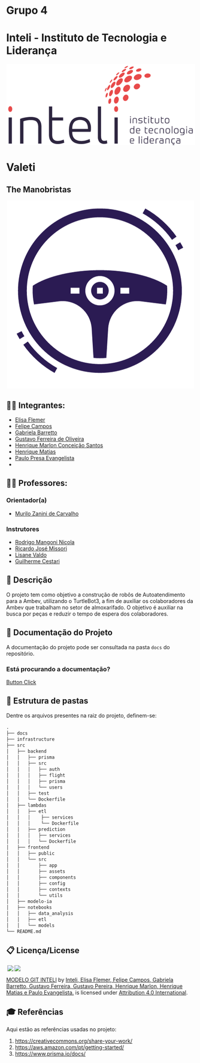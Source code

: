 # Grupo 4

# Inteli - Instituto de Tecnologia e Liderança 

<p align="center">
<a href= "https://www.inteli.edu.br/"><img src="docs/static/img/inteli.png" alt="Inteli - Instituto de Tecnologia e Liderança" border="0"></a>
</p>

# Valeti

<!-- <p align="center">
<img src="documentos/image/capa-solucao.png" alt="Bleedwatch - Solução" border="0">
</p> -->

## The Manobristas

<p align="center">
<img src="docs/static/img/logo.png" alt="Logo grupo" border="0">
</p>

## :student: Integrantes: 
- <a href="https://www.linkedin.com/in/elisaflemer">Elisa Flemer</a>
- <a href="http://www.linkedin.com/in/felipe-pereira-campos-250aa2231">Felipe Campos</a>
- <a href="https://www.linkedin.com/in/gabriela-barretto-dados">Gabriela Barretto</a>
- <a href="https://www.linkedin.com/in/gustavo-ferreira-oliveira/">Gustavo Ferreira de Oliveira</a>
- <a href="https://www.linkedin.com/in/henriquemarlon/">Henrique Marlon Conceição Santos</a> 
- <a href="https://www.linkedin.com/in/henriquelfmatias/">Henrique Matias</a> 
- <a href="https://www.linkedin.com/in/paulo-evangelista/">Paulo Presa Evangelista</a> 
- 

## :teacher: Professores:
### Orientador(a) 
- <a href="https://www.linkedin.com/in/murilo-zanini-de-carvalho-0980415b/">Murilo Zanini de Carvalho</a>

### Instrutores
- <a href="https://www.linkedin.com/in/rodrigo-mangoni-nicola-537027158/">Rodrigo Mangoni Nicola</a>
- <a href="https://www.linkedin.com/in/ricardo-jos%C3%A9-missori/">Ricardo José Missori</a> 
- <a href="https://www.linkedin.com/in/lisane-valdo/">Lisane Valdo</a>
- <a href="https://www.linkedin.com/in/gui-cestari/">Guilherme Cestari</a> 

## 📝 Descrição

O projeto tem como objetivo a construção de robôs de Autoatendimento para a Ambev, utilizando o TurtleBot3, a fim de auxiliar os colaboradores da Ambev que trabalham no setor de almoxarifado. O objetivo é auxiliar na busca por peças e reduzir o tempo de espera dos colaboradores.


## 📝 Documentação do Projeto

A documentação do projeto pode ser consultada na pasta `docs` do repositório.

### Está procurando a documentação?

[Button Click][Link] 

[Button Click]: https://img.shields.io/badge/Acesse_a_documentação_aqui!-ff2222?style=for-the-badge
[Link]: https://2023m8t2-inteli.github.io/grupo4/



## 📁 Estrutura de pastas

Dentre os arquivos presentes na raiz do projeto, definem-se:
```
.
├── docs
├── infrastructure
├── src
│   ├── backend
│   │   ├── prisma
│   │   ├── src
│   │   │   ├── auth
│   │   │   ├── flight
│   │   │   ├── prisma
│   │   │   └── users
│   │   ├── test
│   │   └── Dockerfile
│   ├── lambdas
│   │   ├── etl
│   │   │    ├── services
│   │   │    └── Dockerfile
│   │   ├── prediction
│   │   │   ├── services
│   │   │   └── Dockerfile
│   ├── frontend
│   │   ├── public
│   │   └── src
│   │       ├── app
│   │       ├── assets
│   │       ├── components
│   │       ├── config
│   │       ├── contexts
│   │       └── utils
│   ├── modelo-ia
│   ├── notebooks
│   │   ├── data_analysis
│   │   ├── etl
│   │   └── models
└── README.md
```




## 📋 Licença/License

<img style="height:22px!important;margin-left:3px;vertical-align:text-bottom;" src="https://mirrors.creativecommons.org/presskit/icons/cc.svg?ref=chooser-v1"><img style="height:22px!important;margin-left:3px;vertical-align:text-bottom;" src="https://mirrors.creativecommons.org/presskit/icons/by.svg?ref=chooser-v1"><p xmlns:cc="http://creativecommons.org/ns#" xmlns:dct="http://purl.org/dc/terms/"><a property="dct:title" rel="cc:attributionURL" href="https://github.com/Spidus/Teste_Final_1">MODELO GIT INTELI</a> by <a rel="cc:attributionURL dct:creator" property="cc:attributionName" href="https://www.yggbrasil.com.br/vr">Inteli, Elisa Flemer, Felipe Campos, Gabriela Barretto, Gustavo Ferreira, Gustavo Pereira, Henrique Marlon, Henrique Matias e Paulo Evangelista.</a> is licensed under <a href="http://creativecommons.org/licenses/by/4.0/?ref=chooser-v1" target="_blank" rel="license noopener noreferrer" style="display:inline-block;">Attribution 4.0 International</a>.</p>

## 🎓 Referências

Aqui estão as referências usadas no projeto:

1. <https://creativecommons.org/share-your-work/>
2. <https://aws.amazon.com/pt/getting-started/>
3. <https://www.prisma.io/docs/>

